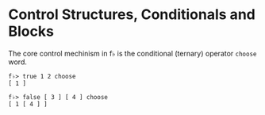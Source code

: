 # Control Structures, Conditionals and Blocks

The core control mechinism in f♭ is the conditional (ternary) operator `choose` word.

```
f♭> true 1 2 choose
[ 1 ]

f♭> false [ 3 ] [ 4 ] choose
[ 1 [ 4 ] ]
``` 
